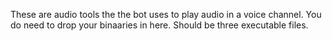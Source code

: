 These are audio tools the the bot uses to play audio in a voice channel.
You do need to drop your binaaries in here. Should be three executable files.
